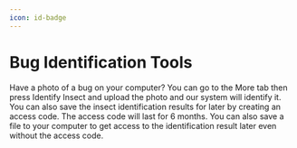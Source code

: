 ```yaml
---
icon: id-badge
---
```


# Bug Identification Tools

Have a photo of a bug on your computer? You can go to the More tab then press Identify Insect and upload the photo and our system will identify it. You can also save the insect identification results for later by creating an access code. The access code will last for 6 months. You can also save a file to your computer to get access to the identification result later even without the access code.
